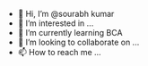 - 👋 Hi, I’m @sourabh kumar
- 👀 I’m interested in ...
- 🌱 I’m currently learning BCA
- 💞️ I’m looking to collaborate on ...
- 📫 How to reach me ...

<!---
Sourabh9523/Sourabh9523 is a ✨ special ✨ repository because its `README.md` (this file) appears on your GitHub profile.
You can click the Preview link to take a look at your changes.
--->
